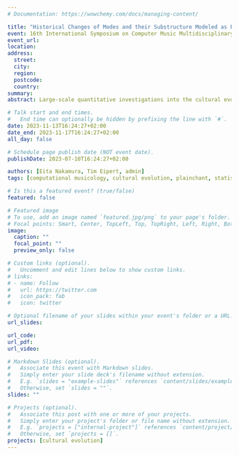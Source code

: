```yaml
---
# Documentation: https://wowchemy.com/docs/managing-content/

title: "Historical Changes of Modes and their Substructure Modeled as Pitch Distributions in Plainchant from the 1100s to the 1500s"
event: 16th International Symposium on Computer Music Multidisciplinary Research (CMMR2023)
event_url:
location:
address:
  street:
  city:
  region:
  postcode:
  country:
summary:
abstract: Large-scale quantitative investigations into the cultural evolution of music have mostly focused on only a limited range of time periods and genres. Here, we analyze more than 40\,000 pieces of plainchant to better understand the evolution of modes and pitch distributions in a period of five centuries that saw the development of the Western modal practice. Specifically, we employ a hierarchical Markov mixture model to analyze the eight medieval modes and their substructure represented as pitch distributions and observe their historical changes. We found that the individual modes exhibit internal clusters, that the relative frequencies of the eight modes remained remarkably stable over time, and that there were comparatively large changes in the pitch distributions of individual modes. We discuss our results on the background of musicological insights and point to the need for further interdisciplinary work.

# Talk start and end times.
#   End time can optionally be hidden by prefixing the line with `#`.
date: 2023-11-13T16:24:27+02:00
date_end: 2023-11-17T16:24:27+02:00
all_day: false

# Schedule page publish date (NOT event date).
publishDate: 2023-07-10T16:24:27+02:00

authors: [Eita Nakamura, Tim Eipert, admin]
tags: [computational musicology, cultural evolution, plainchant, statistical modeling, mode classification]

# Is this a featured event? (true/false)
featured: false

# Featured image
# To use, add an image named `featured.jpg/png` to your page's folder. 
# Focal points: Smart, Center, TopLeft, Top, TopRight, Left, Right, BottomLeft, Bottom, BottomRight.
image:
  caption: ""
  focal_point: ""
  preview_only: false

# Custom links (optional).
#   Uncomment and edit lines below to show custom links.
# links:
# - name: Follow
#   url: https://twitter.com
#   icon_pack: fab
#   icon: twitter

# Optional filename of your slides within your event's folder or a URL.
url_slides:

url_code:
url_pdf:
url_video:

# Markdown Slides (optional).
#   Associate this event with Markdown slides.
#   Simply enter your slide deck's filename without extension.
#   E.g. `slides = "example-slides"` references `content/slides/example-slides.md`.
#   Otherwise, set `slides = ""`.
slides: ""

# Projects (optional).
#   Associate this post with one or more of your projects.
#   Simply enter your project's folder or file name without extension.
#   E.g. `projects = ["internal-project"]` references `content/project/deep-learning/index.md`.
#   Otherwise, set `projects = []`.
projects: [cultural evolution]
---
```

